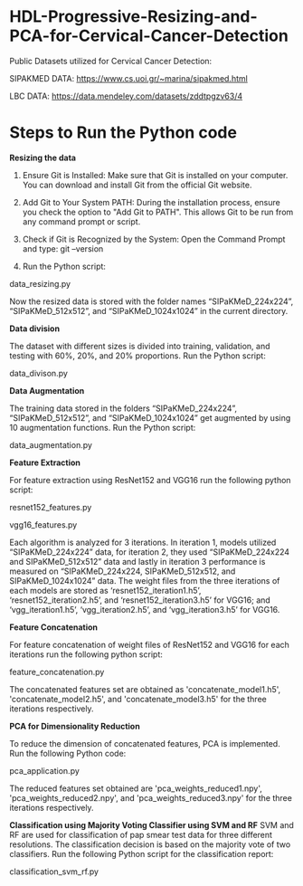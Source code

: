 # HDL-Progressive-Resizing-and-PCA-for-Cervical-Cancer-Detection

Public Datasets utilized for Cervical Cancer Detection:

SIPAKMED DATA: https://www.cs.uoi.gr/~marina/sipakmed.html 

LBC DATA: https://data.mendeley.com/datasets/zddtpgzv63/4

# Steps to Run the Python code

**Resizing the data**
1. Ensure Git is Installed:
Make sure that Git is installed on your computer. You can download and install Git from the official Git website.

2. Add Git to Your System PATH:
During the installation process, ensure you check the option to "Add Git to PATH". This allows Git to be run from any command prompt or script.

3. Check if Git is Recognized by the System:
Open the Command Prompt and type:
git –version

4. Run the Python script:

  data_resizing.py

  Now the resized data is stored with the folder names “SIPaKMeD_224x224”, “SIPaKMeD_512x512”, and “SIPaKMeD_1024x1024” in the current directory.


**Data division**

The dataset with different sizes is divided into training, validation, and testing with 60%, 20%, and 20% proportions.
Run the Python script:

data_divison.py


**Data Augmentation**

The training data stored in the folders “SIPaKMeD_224x224”, “SIPaKMeD_512x512”, and “SIPaKMeD_1024x1024” get augmented by using 10 augmentation functions.
Run the Python script:

data_augmentation.py


**Feature Extraction**

For feature extraction using ResNet152 and VGG16 run the following python script:

resnet152_features.py

vgg16_features.py

Each algorithm is analyzed for 3 iterations. In iteration 1, models utilized “SIPaKMeD_224x224” data, for iteration 2, they used “SIPaKMeD_224x224 and SIPaKMeD_512x512” data and lastly in iteration 3 performance is measured on “SIPaKMeD_224x224, SIPaKMeD_512x512, and SIPaKMeD_1024x1024” data. The weight files from the three iterations of each models are stored as ‘resnet152_iteration1.h5’, ‘resnet152_iteration2.h5’, and ‘resnet152_iteration3.h5’ for VGG16; and ‘vgg_iteration1.h5’, ‘vgg_iteration2.h5’, and ‘vgg_iteration3.h5’ for VGG16.


**Feature Concatenation**

For feature concatenation of weight files of ResNet152 and VGG16 for each iterations run the following python script: 

feature_concatenation.py

The concatenated features set are obtained as 'concatenate_model1.h5', 'concatenate_model2.h5', and 'concatenate_model3.h5' for the three iterations respectively.


**PCA for Dimensionality Reduction**

To reduce the dimension of concatenated features, PCA is implemented. Run the following Python code:

pca_application.py

The reduced features set obtained are 'pca_weights_reduced1.npy', 'pca_weights_reduced2.npy', and 'pca_weights_reduced3.npy' for the three iterations respectively.


**Classification using Majority Voting Classifier using SVM and RF**
SVM and RF are used for classification of pap smear test data for three different resolutions. The classification decision is based on the majority vote of two classifiers. 
Run the following Python script for the classification report:

classification_svm_rf.py

